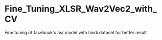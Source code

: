 # Fine_Tuning_XLSR_Wav2Vec2_with_CV
Fine tuning of facebook's asr model with hindi dataset for better result
